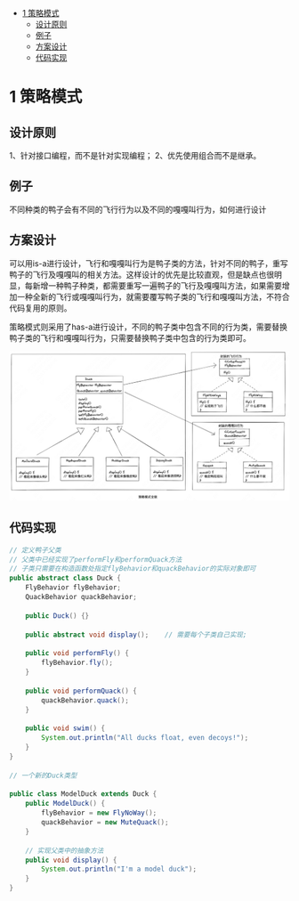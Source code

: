 <!-- START doctoc generated TOC please keep comment here to allow auto update -->
<!-- DON'T EDIT THIS SECTION, INSTEAD RE-RUN doctoc TO UPDATE -->

- [1 策略模式](#1-%E7%AD%96%E7%95%A5%E6%A8%A1%E5%BC%8F)
  - [设计原则](#%E8%AE%BE%E8%AE%A1%E5%8E%9F%E5%88%99)
  - [例子](#%E4%BE%8B%E5%AD%90)
  - [方案设计](#%E6%96%B9%E6%A1%88%E8%AE%BE%E8%AE%A1)
  - [代码实现](#%E4%BB%A3%E7%A0%81%E5%AE%9E%E7%8E%B0)

<!-- END doctoc generated TOC please keep comment here to allow auto update -->

# 1 策略模式

## 设计原则

1、针对接口编程，而不是针对实现编程；
2、优先使用组合而不是继承。


## 例子

不同种类的鸭子会有不同的飞行行为以及不同的嘎嘎叫行为，如何进行设计

## 方案设计

可以用is-a进行设计，飞行和嘎嘎叫行为是鸭子类的方法，针对不同的鸭子，重写鸭子的飞行及嘎嘎叫的相关方法。这样设计的优先是比较直观，但是缺点也很明显，每新增一种鸭子种类，都需要重写一遍鸭子的飞行及嘎嘎叫方法，如果需要增加一种全新的飞行或嘎嘎叫行为，就需要覆写鸭子类的飞行和嘎嘎叫方法，不符合代码复用的原则。

策略模式则采用了has-a进行设计，不同的鸭子类中包含不同的行为类，需要替换鸭子类的飞行和嘎嘎叫行为，只需要替换鸭子类中包含的行为类即可。

![策略模式](./images/Pasted%20image%2020230312192218.png)

## 代码实现

```Java
// 定义鸭子父类
// 父类中已经实现了performFly和performQuack方法
// 子类只需要在构造函数处指定flyBehavior和quackBehavior的实际对象即可
public abstract class Duck {
	FlyBehavior flyBehavior;
	QuackBehavior quackBehavior;

	public Duck() {}

	public abstract void display();    // 需要每个子类自己实现;

	public void performFly() {
		flyBehavior.fly();
	}

	public void performQuack() {
		quackBehavior.quack();
	}

	public void swim() {
		System.out.println("All ducks float, even decoys!");
	}
}

// 一个新的Duck类型

public class ModelDuck extends Duck {
	public ModelDuck() {
		flyBehavior = new FlyNoWay();
		quackBehavior = new MuteQuack();
	}

	// 实现父类中的抽象方法
	public void display() {
		System.out.println("I'm a model duck");
	}
}
```

